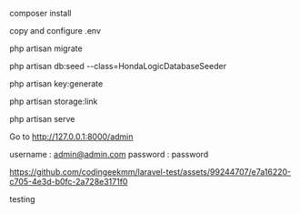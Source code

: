 composer install

copy and configure .env

php artisan migrate

php artisan db:seed --class=HondaLogicDatabaseSeeder

php artisan key:generate

php artisan storage:link

php artisan serve

Go to http://127.0.0.1:8000/admin 

username : admin@admin.com password : password


https://github.com/codingeekmm/laravel-test/assets/99244707/e7a16220-c705-4e3d-b0fc-2a728e3171f0

testing

